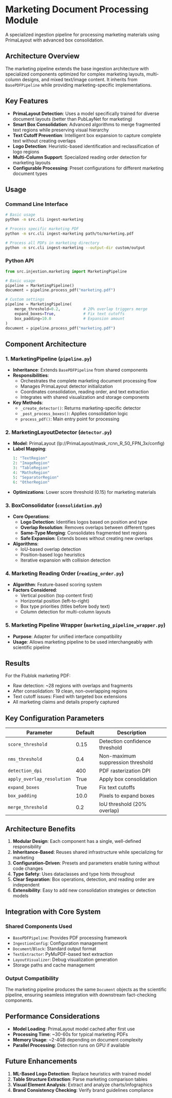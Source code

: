# Marketing Document Processing Module

A specialized ingestion pipeline for processing marketing materials using PrimaLayout with advanced box consolidation.

## Architecture Overview

The marketing pipeline extends the base ingestion architecture with specialized components optimized for complex marketing layouts, multi-column designs, and mixed text/image content. It inherits from `BasePDFPipeline` while providing marketing-specific implementations.

## Key Features

- **PrimaLayout Detection**: Uses a model specifically trained for diverse document layouts (better than PubLayNet for marketing)
- **Smart Box Consolidation**: Advanced algorithms to merge fragmented text regions while preserving visual hierarchy
- **Text Cutoff Prevention**: Intelligent box expansion to capture complete text without creating overlaps
- **Logo Detection**: Heuristic-based identification and reclassification of logo regions
- **Multi-Column Support**: Specialized reading order detection for marketing layouts
- **Configurable Processing**: Preset configurations for different marketing document types

## Usage

### Command Line Interface

```bash
# Basic usage
python -m src.cli ingest-marketing

# Process specific marketing PDF
python -m src.cli ingest-marketing path/to/marketing.pdf

# Process all PDFs in marketing directory
python -m src.cli ingest-marketing --output-dir custom/output
```

### Python API

```python
from src.injestion.marketing import MarketingPipeline

# Basic usage
pipeline = MarketingPipeline()
document = pipeline.process_pdf("marketing.pdf")

# Custom settings
pipeline = MarketingPipeline(
    merge_threshold=0.2,          # 20% overlap triggers merge
    expand_boxes=True,            # Fix text cutoffs
    box_padding=10.0              # Expansion amount
)
document = pipeline.process_pdf("marketing.pdf")
```

## Component Architecture

### 1. **MarketingPipeline** (`pipeline.py`)
- **Inheritance**: Extends `BasePDFPipeline` from shared components
- **Responsibilities**:
  - Orchestrates the complete marketing document processing flow
  - Manages PrimaLayout detector initialization
  - Coordinates consolidation, reading order, and text extraction
  - Integrates with shared visualization and storage components
- **Key Methods**:
  - `_create_detector()`: Returns marketing-specific detector
  - `_post_process_boxes()`: Applies consolidation logic
  - `process_pdf()`: Main entry point for processing

### 2. **MarketingLayoutDetector** (`detector.py`)
- **Model**: PrimaLayout (lp://PrimaLayout/mask_rcnn_R_50_FPN_3x/config)
- **Label Mapping**:
  ```python
  1: "TextRegion"
  2: "ImageRegion"
  3: "TableRegion"
  4: "MathsRegion"
  5: "SeparatorRegion"
  6: "OtherRegion"
  ```
- **Optimizations**: Lower score threshold (0.15) for marketing materials

### 3. **BoxConsolidator** (`consolidation.py`)
- **Core Operations**:
  - **Logo Detection**: Identifies logos based on position and type
  - **Overlap Resolution**: Removes overlaps between different types
  - **Same-Type Merging**: Consolidates fragmented text regions
  - **Safe Expansion**: Extends boxes without creating new overlaps
- **Algorithms**:
  - IoU-based overlap detection
  - Position-based logo heuristics
  - Iterative expansion with collision detection

### 4. **Marketing Reading Order** (`reading_order.py`)
- **Algorithm**: Feature-based scoring system
- **Factors Considered**:
  - Vertical position (top content first)
  - Horizontal position (left-to-right)
  - Box type priorities (titles before body text)
  - Column detection for multi-column layouts

### 5. **Marketing Pipeline Wrapper** (`marketing_pipeline_wrapper.py`)
- **Purpose**: Adapter for unified interface compatibility
- **Usage**: Allows marketing pipeline to be used interchangeably with scientific pipeline

## Results

For the Flublok marketing PDF:
- Raw detection: ~28 regions with overlaps and fragments
- After consolidation: 19 clean, non-overlapping regions
- Text cutoff issues: Fixed with targeted box extensions
- All marketing claims and details properly captured

## Key Configuration Parameters

| Parameter | Default | Description |
|-----------|---------|-------------|
| `score_threshold` | 0.15 | Detection confidence threshold |
| `nms_threshold` | 0.4 | Non-maximum suppression threshold |
| `detection_dpi` | 400 | PDF rasterization DPI |
| `apply_overlap_resolution` | True | Apply box consolidation |
| `expand_boxes` | True | Fix text cutoffs |
| `box_padding` | 10.0 | Pixels to expand boxes |
| `merge_threshold` | 0.2 | IoU threshold (20% overlap) |

## Architecture Benefits

1. **Modular Design**: Each component has a single, well-defined responsibility
2. **Inheritance-Based**: Reuses shared infrastructure while specializing for marketing
3. **Configuration-Driven**: Presets and parameters enable tuning without code changes
4. **Type Safety**: Uses dataclasses and type hints throughout
5. **Clear Separation**: Box operations, detection, and reading order are independent
6. **Extensibility**: Easy to add new consolidation strategies or detection models

## Integration with Core System

### Shared Components Used
- `BasePDFPipeline`: Provides PDF processing framework
- `IngestionConfig`: Configuration management
- `Document`/`Block`: Standard output format
- `TextExtractor`: PyMuPDF-based text extraction
- `LayoutVisualizer`: Debug visualization generation
- Storage paths and cache management

### Output Compatibility
The marketing pipeline produces the same `Document` objects as the scientific pipeline, ensuring seamless integration with downstream fact-checking components.

## Performance Considerations

- **Model Loading**: PrimaLayout model cached after first use
- **Processing Time**: ~30-60s for typical marketing PDFs
- **Memory Usage**: ~2-4GB depending on document complexity
- **Parallel Processing**: Detection runs on GPU if available

## Future Enhancements

1. **ML-Based Logo Detection**: Replace heuristics with trained model
2. **Table Structure Extraction**: Parse marketing comparison tables
3. **Visual Element Analysis**: Extract and analyze charts/infographics
4. **Brand Consistency Checking**: Verify brand guidelines compliance